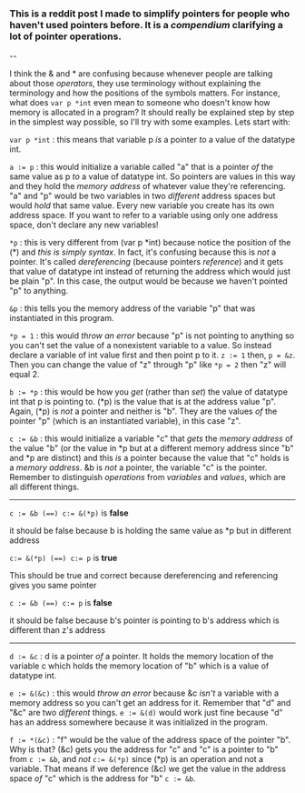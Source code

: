 ### This is a reddit post I made to simplify pointers for people who haven't used pointers before. It is a *compendium* clarifying a lot of pointer operations.

--

I think the & and \* are confusing because whenever people are talking about those *operators*, they use terminology without explaining the terminology and how the positions of the symbols matters. For instance, what does `var p *int` even mean to someone who doesn't know how memory is allocated in a program? It should really be explained step by step in the simplest way possible, so I'll try with some examples. Lets start with:

`var p *int`   : this means that variable p *is* a pointer *to* a value of the datatype int. 

`a := p`   : this would initialize a variable called "a" that is a pointer *of* the same value as p *to* a value of datatype int. So pointers are values in this way and they hold the *memory address* of whatever value they're referencing. "a" and "p" would be two variables in two *different* address spaces but would *hold* that same value. Every new variable you create has its own address space. If you want to refer to a variable using only one address space, don't declare any new variables!

`*p`   : this is very different from (var p \*int) because notice the position of the (\*) and *this is simply syntax*. In fact, it's confusing because this is *not* a pointer. It's called *dereferencing* (because pointers *reference*) and it gets that value of datatype int instead of returning the address which would just be plain "p". In this case, the output would be <nil> because we haven't pointed "p" to anything.

`&p`   : this tells you the memory address of the variable "p" that was instantiated in this program.

`*p = 1`   : this would *throw an error* because "p" is not pointing to anything so you can't set the value of a nonexistent variable to a value. So instead declare a variable of int value first and then point p to it. `z := 1` then, `p = &z`. Then you can change the value of "z" through "p" like `*p = 2` then "z" will equal 2.

`b := *p`   : this would be how you *get* (rather than *set*) the value of datatype int that p is pointing to. (\*p) is the value that is at the address value "p". Again, (\*p) is *not* a pointer and neither is "b". They are the values *of* the pointer "p" (which is an instantiated variable), in this case "z".

`c := &b` : this would initialize a variable "c" that *gets* the *memory address* of the value "b" (or the value in \*p but at a different memory address since "b" and \*p are distinct) and this *is* a pointer because the value that "c" holds is a *memory address*. &b is *not* a pointer, the variable "c" is the pointer. Remember to distinguish *operations* from *variables* and *values*, which are all different things.

***

`c := &b (==) c:= &(*p)` is **false**

it should be false because b is holding the same value as \*p but in different address

`c:= &(*p) (==) c:= p` is **true**

This should be true and correct because dereferencing and referencing gives you same pointer

`c := &b (==) c:= p` is **false**

it should be false because b's pointer is pointing to b's address which is different than z's address

****

`d := &c`   : d is a pointer *of* a pointer. It holds the memory location of the variable c which holds the memory location of "b" which is a value of datatype int. 

`e := &(&c)`   : this would *throw an error* because &c *isn't* a variable with a memory address so you can't get an address for it. Remember that "d" and "&c" are two *different* things. `e := &(d)` would work just fine because "d" has an address somewhere because it was initialized in the program.

`f := *(&c)`   : "f" would be the value of the address space of the pointer "b". Why is that? (&c) gets you the address for "c" and "c" is a pointer to "b" from `c := &b`, and *not* `c:= &(*p)` since (\*p) is an operation and not a variable. That means if we deference (&c) we get the value in the address space *of* "c" which is the address for "b" `c := &b`.
